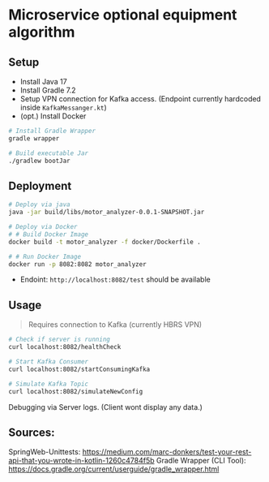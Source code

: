 # Microservice optional equipment algorithm

## Setup

- Install Java 17
- Install Gradle 7.2
- Setup VPN connection for Kafka access. (Endpoint currently hardcoded inside `KafkaMessanger.kt`)
- (opt.) Install Docker

```bash
# Install Gradle Wrapper
gradle wrapper

# Build executable Jar
./gradlew bootJar
```


## Deployment

```bash
# Deploy via java
java -jar build/libs/motor_analyzer-0.0.1-SNAPSHOT.jar

# Deploy via Docker
# # Build Docker Image
docker build -t motor_analyzer -f docker/Dockerfile .

# # Run Docker Image
docker run -p 8082:8082 motor_analyzer
```

- Endoint: `http://localhost:8082/test` should be available 


## Usage

> Requires connection to Kafka (currently HBRS VPN)

```bash
# Check if server is running
curl localhost:8082/healthCheck

# Start Kafka Consumer
curl localhost:8082/startConsumingKafka

# Simulate Kafka Topic
curl localhost:8082/simulateNewConfig
```

Debugging via Server logs. (Client wont display any data.)


## Sources:

SpringWeb-Unittests: https://medium.com/marc-donkers/test-your-rest-api-that-you-wrote-in-kotlin-1260c4784f5b
Gradle Wrapper (CLI Tool): https://docs.gradle.org/current/userguide/gradle_wrapper.html